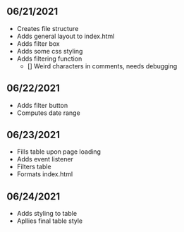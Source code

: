 ## 06/21/2021
- Creates file structure
- Adds general layout to index.html
- Adds filter box
- Adds some css styling
- Adds filtering function
    - [] Weird characters in comments, needs debugging

## 06/22/2021
- Adds filter button
- Computes date range

## 06/23/2021
- Fills table upon page loading
- Adds event listener
- Filters table
- Formats index.html

## 06/24/2021
- Adds styling to table
- Apllies final table style